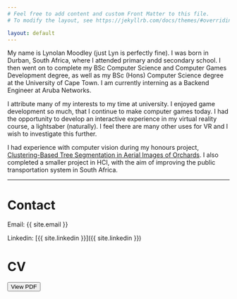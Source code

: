 ```yaml
---
# Feel free to add content and custom Front Matter to this file.
# To modify the layout, see https://jekyllrb.com/docs/themes/#overriding-theme-defaults

layout: default
---
```


My name is Lynolan Moodley (just Lyn is perfectly fine). I was born in Durban, South Africa, where I attended primary andd secondary school. I then went on to complete my BSc Computer Science and Computer Games Development degree, as well as my BSc (Hons) Computer Science degree at the University of Cape Town. I am currently interning as a Backend Engineer at Aruba Networks.

I attribute many of my interests to my time at university. I enjoyed game development so much, that I continue to make computer games today. I had the opportunity to develop an interactive experience in my virtual reality course, a lightsaber (naturally). I feel there are many other uses for VR and I wish to investigate this further.

I had experience with computer vision during my honours project, [Clustering-Based Tree Segmentation in Aerial Images of Orchards](https://projects.cs.uct.ac.za/honsproj/cgi-bin/view/2020/bowden_emeruem_moodley.zip/Tree-Segmentation.html). I also completed a smaller project in HCI, with the aim of improving the public transportation system in South Africa.

---

# Contact #
Email: {{ site.email }}

Linkedin: [{{ site.linkedin }}]({{ site.linkedin }})


# CV #
<button type="button" name="btnTreeSeg" onclick="window.open('https://lynolan.github.io/assets/lynolanMoodley_pubCV.pdf')">View PDF</button>